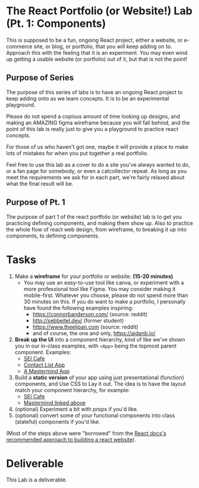# The React Portfolio (or Website!) Lab (Pt. 1: Components)

This is supposed to be a fun, ongoing React project, either a website, or e-commerce site, or blog, or portfolio, that you will keep adding on to. Approach this with the feeling that it is an experiment. You may even wind up getting a usable website (or portfolio) out of it, but that is not the point!

## Purpose of Series

The purpose of this series of labs is to have an ongoing React project to keep adding onto as we learn concepts. It is to be an experimental playground. 

Please do not spend a copious amount of time looking up designs, and making an AMAZING figma wireframe because you will fall behind, and the point of this lab is really just to give you a playground to practice react concepts.

For those of us who haven't got one, maybe it will provide a place to make lots of mistakes for when you put together a real portfolio.

Feel free to use this lab as a cover to do a site you've always wanted to do, or a fan page for somebody, or even a catcollector repeat. As long as you meet the requirements we ask for in each part, we're fairly relaxed about what the final result will  be.

## Purpose of Pt. 1

The purpose of part 1 of the react portfolio (or website) lab is to get you practicing defining components, and making them show up. Also to practice the whole flow of react web design, from wireframe, to breaking it up into components, to defining components.

# Tasks

1. Make a **wireframe** for your portfolio or website. **(15-20 minutes)**
    - You may use an easy-to-use tool like canva, or experiment with a more professional tool like Figma. You may consider making it mobile-first. Whatever you choose, please do not spend more than 30 minutes on this. If you do want to make a portfolio, I personally have found the following examples inspiring:
      - https://connorbanderson.com/ (source: reddit)
      - http://sebbeitel.dev/ (former student)
      - https://www.theelipan.com (source: reddit)
      - and of course, the one and only, https://aidanb.io/
2. **Break up the UI** into a component hierarchy, kind of like we've shown you in our in-class examples, with `<App>` being the topmost parent component. Examples:
    - <a href="https://user-images.githubusercontent.com/24878576/114308236-22e11f80-9ab1-11eb-86a2-4e95b8450084.png">SEI Cafe</a>
    - <a href="https://camo.githubusercontent.com/47b5641fd5a45fdf26a659b401e7400febcd66c5d1c83c3a454be53198411c81/68747470733a2f2f692e696d6775722e636f6d2f54475a4b666f492e706e67">Contact List App</a>
    - <a href="https://i.imgur.com/QHhzw0D.png">A Mastermind App</a>
3. Build a **static version** of your app using just presentational (function) components, and Use CSS to Lay it out. The idea is to have the layout match your component hierarchy, for example:
    - <a href="https://user-images.githubusercontent.com/24878576/114315427-f4713d80-9acc-11eb-83e0-bb19232cac42.png">SEI Cafe</a>
    - <a href="https://i.imgur.com/IBcCuxZ.png">Mastermind linked above</a>
4. (optional) Experiment a bit with props if you'd like.
5. (optional) convert some of your functional components into class (stateful) components if you'd like.

(Most of the steps above were "borrowed" from the <a href="https://reactjs.org/docs/thinking-in-react.html">React docs's recommended approach to building a react website</a>).

# Deliverable

This Lab is a deliverable.

